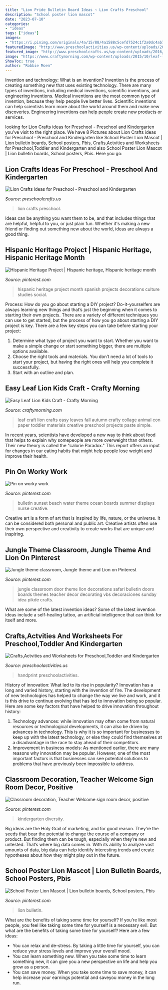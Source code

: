 ```yaml
---
title: "Lion Pride Bulletin Board Ideas ~ Lion Crafts Preschool"
description: "School poster lion mascot"
date: "2023-07-10"
categories:
- "ideas"
tags: ["ideas"]
images:
- "https://i.pinimg.com/originals/4a/15/88/4a1588c5cefd7524c1f2a0dc4ab71965.jpg"
featuredImage: "http://www.preschoolactivities.us/wp-content/uploads/2016/07/handprint-lion-bulletin-board-idea-for-kids.jpg"
featured_image: "http://www.preschoolcrafts.us/wp-content/uploads/2016/10/lion-crafts-ideas-for-kids.jpg"
image: "https://www.craftymorning.com/wp-content/uploads/2015/10/leaf-lion-kids-craft-.png"
ShowToc: true
author: "Robbie Moen"
---
```



Invention and technology: What is an invention?
Invention is the process of creating something new that uses existing technology. There are many types of inventions, including medical inventions, scientific inventions, and engineering inventions. Medical inventions are the most common type of invention, because they help people live better lives. Scientific inventions can help scientists learn more about the world around them and make new discoveries. Engineering inventions can help people create new products or services.

	

		
looking for Lion Crafts ideas for Preschool - Preschool and Kindergarten you've visit to the right place. We have 8 Pictures about Lion Crafts ideas for Preschool - Preschool and Kindergarten like School Poster Lion Mascot | Lion bulletin boards, School posters, Pbis, Crafts,Actvities and Worksheets for Preschool,Toddler and Kindergarten and also School Poster Lion Mascot | Lion bulletin boards, School posters, Pbis. Here you go:
		
    
## Lion Crafts Ideas For Preschool - Preschool And Kindergarten

<img loading=lazy src="http://www.preschoolcrafts.us/wp-content/uploads/2016/10/lion-crafts-ideas-for-kids.jpg" onerror="this.onerror=null;this.src='https://tse3.mm.bing.net/th?id=OIP.9GcP5zdl_H1fRq9jYF796wHaHa&amp;pid=15.1';" alt="Lion Crafts ideas for Preschool - Preschool and Kindergarten">

_Source: preschoolcrafts.us_

>lion crafts preschool. 

	

Ideas can be anything you want them to be, and that includes things that are helpful, helpful to you, or just plain fun. Whether it's making a new friend or finding out something new about the world, ideas are always a good thing.

    
## Hispanic Heritage Project | Hispanic Heritage, Hispanic Heritage Month

<img loading=lazy src="https://i.pinimg.com/originals/4a/15/88/4a1588c5cefd7524c1f2a0dc4ab71965.jpg" onerror="this.onerror=null;this.src='https://tse3.mm.bing.net/th?id=OIP.J2q20sIIalaTWpFFDGWkpAHaHa&amp;pid=15.1';" alt="Hispanic Heritage Project | Hispanic heritage, Hispanic heritage month">

_Source: pinterest.com_

>hispanic heritage project month spanish projects decorations culture studies social. 

	

Process: How do you go about starting a DIY project?
Do-it-yourselfers are always learning new things and that’s just the beginning when it comes to starting their own projects. There are a variety of different techniques you can use to get started, but the process of how you go about starting a DIY project is key. 
There are a few key steps you can take before starting your project:

1. Determine what type of project you want to start. Whether you want to make a simple change or start something bigger, there are multiple options available.
2. Choose the right tools and materials. You don’t need a lot of tools to start your project, but having the right ones will help you complete it successfully. 
3. Start with an outline and plan.

    
## Easy Leaf Lion Kids Craft - Crafty Morning

<img loading=lazy src="https://www.craftymorning.com/wp-content/uploads/2015/10/leaf-lion-kids-craft-.png" onerror="this.onerror=null;this.src='https://tse2.mm.bing.net/th?id=OIP.53BPr5XXLAruLDBjXvR2EAHaHa&amp;pid=15.1';" alt="Easy Leaf Lion Kids Craft - Crafty Morning">

_Source: craftymorning.com_

>leaf craft lion crafts easy leaves fall autumn crafty collage animal con paper toddler materials creative preschool projects paste simple. 

	

In recent years, scientists have developed a new way to think about food that helps to explain why somepeople are more overweight than others. Their new theory is called the "calorie Paradox." This report offers an input for changes in our eating habits that might help people lose weight and improve their health.

    
## Pin On Worky Work

<img loading=lazy src="https://i.pinimg.com/originals/f2/d7/4b/f2d74be7bae1f80a2525a7a872574689.jpg" onerror="this.onerror=null;this.src='https://tse1.mm.bing.net/th?id=OIP.p71xqRNWG5Usa2fcOGeooQHaEK&amp;pid=15.1';" alt="Pin on worky work">

_Source: pinterest.com_

>bulletin sunset beach water theme ocean boards summer displays nurse creative. 

	

Creative art is a form of art that is inspired by life, nature, or the universe. It can be considered both personal and public art. Creative artists often use their own perspective and creativity to create works that are unique and inspiring.

    
## Jungle Theme Classroom, Jungle Theme And Lion On Pinterest

<img loading=lazy src="https://s-media-cache-ak0.pinimg.com/564x/47/54/00/475400272d30b7ef7b0ed65b4a5443b6.jpg" onerror="this.onerror=null;this.src='https://tse3.mm.bing.net/th?id=OIP.rCHPEc6aQ1U0tLH9DAN1AgHaNK&amp;pid=15.1';" alt="Jungle theme classroom, Jungle theme and Lion on Pinterest">

_Source: pinterest.com_

>jungle classroom door theme lion decorations safari bulletin doors boards themes teacher decor decorating vbs decoraciones sunday idea pikde crafts. 

	

What are some of the latest invention ideas?
Some of the latest invention ideas include a self-healing tattoo, an artificial intelligence that can think for itself and more.

    
## Crafts,Actvities And Worksheets For Preschool,Toddler And Kindergarten

<img loading=lazy src="http://www.preschoolactivities.us/wp-content/uploads/2016/07/handprint-lion-bulletin-board-idea-for-kids.jpg" onerror="this.onerror=null;this.src='https://tse3.mm.bing.net/th?id=OIP.oFXvPzWCWlclyypP-71N8QHaGs&amp;pid=15.1';" alt="Crafts,Actvities and Worksheets for Preschool,Toddler and Kindergarten">

_Source: preschoolactivities.us_

>handprint preschoolactivities. 

	

History of innovation: What led to its rise in popularity?
Innovation has a long and varied history, starting with the invention of fire. The development of new technologies has helped to change the way we live and work, and it is this drive to continue evolving that has led to innovation being so popular. Here are some key factors that have helped to drive innovation throughout history: 
1) Technology advances: while innovation may often come from natural resources or technological developments, it can also be driven by advances in technology. This is why it is so important for businesses to keep up with the latest technology, or else they could find themselves at a disadvantage in the race to stay ahead of their competitors. 
2) Improvement in business models: As mentioned earlier, there are many reasons why innovation may be popular. However, one of the most important factors is that businesses can see potential solutions to problems that have previously been impossible to address.

    
## Classroom Decoration, Teacher Welcome Sign Room Decor, Positive

<img loading=lazy src="https://i.pinimg.com/originals/6e/86/43/6e86432e3ec052a25426fc72b816b64d.jpg" onerror="this.onerror=null;this.src='https://tse1.mm.bing.net/th?id=OIP.l-lwcd4ziOlt6VRAFBLU2gHaHH&amp;pid=15.1';" alt="Classroom decoration, Teacher Welcome sign room decor, positive">

_Source: pinterest.com_

>kindergarten diversity. 

	

Big ideas are the Holy Grail of marketing, and for good reason. They’re the seeds that bear the potential to change the course of a company or product. But finding them can be tough, especially when they’re new and untested. That’s where big data comes in. With its ability to analyze vast amounts of data, big data can help identify interesting trends and create hypotheses about how they might play out in the future.

    
## School Poster Lion Mascot | Lion Bulletin Boards, School Posters, Pbis

<img loading=lazy src="https://i.pinimg.com/736x/4a/61/1a/4a611a8e11221845229cbd116c214db8.jpg" onerror="this.onerror=null;this.src='https://tse2.mm.bing.net/th?id=OIP.zHwOchBhgKDPhSaYNcLcvwHaLI&amp;pid=15.1';" alt="School Poster Lion Mascot | Lion bulletin boards, School posters, Pbis">

_Source: pinterest.com_

>lion bulletin. 

	

What are the benefits of taking some time for yourself?
If you're like most people, you feel like taking some time for yourself is a necessary evil. But what are the benefits of taking some time for yourself? Here are a few ideas: 
- You can relax and de-stress. By taking a little time for yourself, you can reduce your stress levels and improve your overall mood. 
- You can learn something new. When you take some time to learn something new, it can give you a new perspective on life and help you grow as a person. 
- You can save money. When you take some time to save money, it can help increase your earnings potential and saveyou money in the long run.

